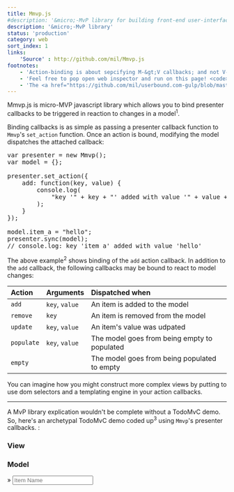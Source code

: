 ```yaml
---
title: Mmvp.js
#description: '&micro;-MvP library for building front-end user-interfaces.'
description: '&micro;-MvP library'
status: 'production'
category: web
sort_index: 1
links:
    'Source' : http://github.com/mil/Mmvp.js
footnotes:
    - 'Action-binding is about sepcifying M-&gt;V callbacks; and not V-&gt;M callbacks. After all V-&gt;M logic is typically handled as consequent of user-interaction and thus specified in user-interface callbacks.'
    - 'Feel free to pop open web inspector and run on this page! <code>Mmvp</code> is in global scope.'
    - 'The <a href="https://github.com/mil/userbound.com-gulp/blob/master/src/interfaces/demos/Mmvp.js/demo/js/todo.js">demo code</a> (68 SLOC) is only slighter heavier than the <a href="https://github.com/mil/userbound.com-gulp/blob/master/src/interfaces/demos/Mmvp.js/demo/Mmvp.js">Mmvp library</a> itself (40 SLOC)'
---
```


Mmvp.js is micro-MVP javascript library which allows you to bind presenter callbacks to be triggered in reaction to changes in a model<sup>1</sup>.

Binding callbacks is as simple as passing a presenter callback function to `Mmvp`'s `set_action` function.  Once an action is bound, modifying the model dispatches the attached callback:

<pre class='sh_javascript'>
var presenter = new Mmvp();
var model = {};

presenter.set_action({
    add: function(key, value) {
        console.log(
            "key '" + key + "' added with value '" + value + "'"
        );
    }
});

model.item_a = "hello";
presenter.sync(model);
// console.log: key 'item_a' added with value 'hello'</pre>
</pre>


The above example<sup>2</sup> shows binding of the `add` action callback. In addition to the `add` callback, the following callbacks may be bound to react to model changes:

|Action     |Arguments         | Dispatched when |
|:-------   |:-----------------|:-----------------------------------------|
|`add`      | `key`, `value`   | An item is added to the model               |
|`remove`   | `key`            | An item is removed from the model           |
|`update`   | `key`, `value`   | An item's value was udpated                 |
|`populate` | `key`, `value`   | The model goes from being empty to populated |
|`empty`    |                  | The model goes from being populated to empty  |


You can imagine how you might construct more complex views by putting to use dom selectors and a templating engine in your action callbacks.


<hr>

A MvP library explication wouldn't be complete without a TodoMvC demo. So, here's an archetypal TodoMvC demo coded up<sup>3</sup> using `Mmvp`'s presenter callbacks. :

<div class='interface-demo'>
<script type='text/javascript' src='/interfaces/Mmvp.js/demo/underscore.min.js'></script>
<script type='text/javascript' src='/interfaces/Mmvp.js/demo/Mmvp.js'></script>
<script type='text/javascript' src='/interfaces/Mmvp.js/demo/js/todo.js'></script>
<script type='text/javascript' src='/interfaces/Mmvp.js/demo/js/demo_page.js'></script>
<link rel='stylesheet' href='/interfaces/Mmvp.js/demo/css/style.css' />

<section id="demo" class='block'>
  <nav><h3 class='view active'>View</h3><h3 class='model'>Model</h3></nav>
  <section id='switcher'> 
    <section class='view active'>  
      <div id="viewpen"></div>
      <div id='newitem'>
        <span class='hint'>&raquo;</span>
        <input type='text' placeholder='Item Name'>
      </div>
    </section>
    <section class='model'><pre class='brush: js; toolbar: false;'></pre></section>
  </section>
</section>

</div>
